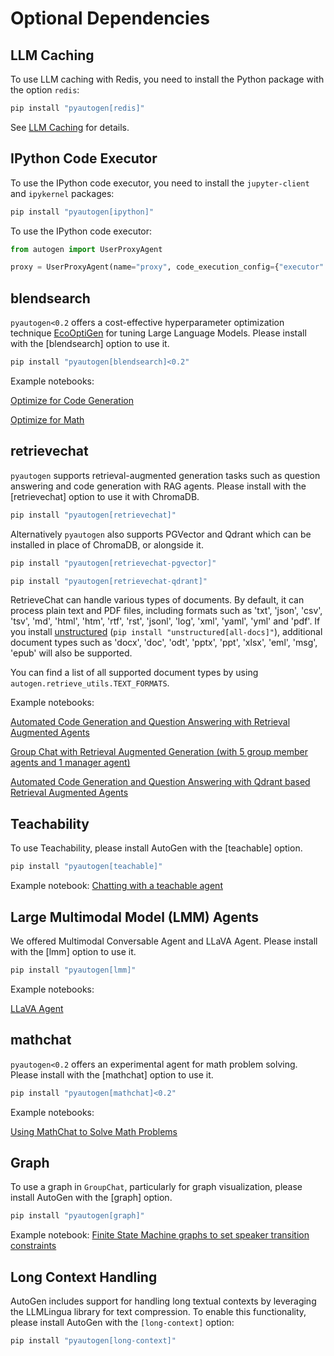 # Optional Dependencies

## LLM Caching

To use LLM caching with Redis, you need to install the Python package with
the option `redis`:

```bash
pip install "pyautogen[redis]"
```

See [LLM Caching](Use-Cases/agent_chat.md#llm-caching) for details.

## IPython Code Executor

To use the IPython code executor, you need to install the `jupyter-client`
and `ipykernel` packages:

```bash
pip install "pyautogen[ipython]"
```

To use the IPython code executor:

```python
from autogen import UserProxyAgent

proxy = UserProxyAgent(name="proxy", code_execution_config={"executor": "ipython-embedded"})
```

## blendsearch

`pyautogen<0.2` offers a cost-effective hyperparameter optimization technique [EcoOptiGen](https://arxiv.org/abs/2303.04673) for tuning Large Language Models. Please install with the [blendsearch] option to use it.

```bash
pip install "pyautogen[blendsearch]<0.2"
```

Example notebooks:

[Optimize for Code Generation](https://github.com/microsoft/autogen/blob/main/notebook/oai_completion.ipynb)

[Optimize for Math](https://github.com/microsoft/autogen/blob/main/notebook/oai_chatgpt_gpt4.ipynb)

## retrievechat

`pyautogen` supports retrieval-augmented generation tasks such as question answering and code generation with RAG agents. Please install with the [retrievechat] option to use it with ChromaDB.

```bash
pip install "pyautogen[retrievechat]"
```

Alternatively `pyautogen` also supports PGVector and Qdrant which can be installed in place of ChromaDB, or alongside it.

```bash
pip install "pyautogen[retrievechat-pgvector]"
```

```bash
pip install "pyautogen[retrievechat-qdrant]"
```

RetrieveChat can handle various types of documents. By default, it can process
plain text and PDF files, including formats such as 'txt', 'json', 'csv', 'tsv',
'md', 'html', 'htm', 'rtf', 'rst', 'jsonl', 'log', 'xml', 'yaml', 'yml' and 'pdf'.
If you install [unstructured](https://unstructured-io.github.io/unstructured/installation/full_installation.html)
(`pip install "unstructured[all-docs]"`), additional document types such as 'docx',
'doc', 'odt', 'pptx', 'ppt', 'xlsx', 'eml', 'msg', 'epub' will also be supported.

You can find a list of all supported document types by using `autogen.retrieve_utils.TEXT_FORMATS`.

Example notebooks:

[Automated Code Generation and Question Answering with Retrieval Augmented Agents](https://github.com/microsoft/autogen/blob/main/notebook/agentchat_RetrieveChat.ipynb)

[Group Chat with Retrieval Augmented Generation (with 5 group member agents and 1 manager agent)](https://github.com/microsoft/autogen/blob/main/notebook/agentchat_groupchat_RAG.ipynb)

[Automated Code Generation and Question Answering with Qdrant based Retrieval Augmented Agents](https://github.com/microsoft/autogen/blob/main/notebook/agentchat_RetrieveChat_qdrant.ipynb)

## Teachability

To use Teachability, please install AutoGen with the [teachable] option.

```bash
pip install "pyautogen[teachable]"
```

Example notebook: [Chatting with a teachable agent](https://github.com/microsoft/autogen/blob/main/notebook/agentchat_teachability.ipynb)

## Large Multimodal Model (LMM) Agents

We offered Multimodal Conversable Agent and LLaVA Agent. Please install with the [lmm] option to use it.

```bash
pip install "pyautogen[lmm]"
```

Example notebooks:

[LLaVA Agent](https://github.com/microsoft/autogen/blob/main/notebook/agentchat_lmm_llava.ipynb)

## mathchat

`pyautogen<0.2` offers an experimental agent for math problem solving. Please install with the [mathchat] option to use it.

```bash
pip install "pyautogen[mathchat]<0.2"
```

Example notebooks:

[Using MathChat to Solve Math Problems](https://github.com/microsoft/autogen/blob/main/notebook/agentchat_MathChat.ipynb)

## Graph

To use a graph in `GroupChat`, particularly for graph visualization, please install AutoGen with the [graph] option.

```bash
pip install "pyautogen[graph]"
```

Example notebook: [Finite State Machine graphs to set speaker transition constraints](https://microsoft.github.io/autogen/docs/notebooks/agentchat_groupchat_finite_state_machine)

## Long Context Handling

AutoGen includes support for handling long textual contexts by leveraging the LLMLingua library for text compression. To enable this functionality, please install AutoGen with the `[long-context]` option:

```bash
pip install "pyautogen[long-context]"
```
